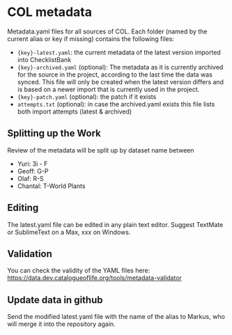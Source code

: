 # COL metadata

Metadata.yaml files for all sources of COL. Each folder (named by the current alias or key if missing) contains the following files:

 - `{key}-latest.yaml`: the current metadata of the latest version imported into ChecklistBank
 - `{key}-archived.yaml` (optional): The metadata as it is currently archived for the source in the project, according to the last time the data was synced. This file will only be created when the latest version differs and is based on a newer import that is currently used in the project.
 - `{key}-patch.yaml` (optional): the patch if it exists
 - `attempts.txt` (optional): in case the archived.yaml exists this file lists both import attempts (latest & archived)


## Splitting up the Work
Review of the metadata will be split up by dataset name between

 - Yuri: 3i - F
 - Geoff: G-P
 - Olaf: R-S
 - Chantal: T-World Plants

## Editing
The latest.yaml file can be edited in any plain text editor.
Suggest TextMate or SublimeText on a Max, xxx on Windows.

## Validation
You can check the validity of the YAML files here:
https://data.dev.catalogueoflife.org/tools/metadata-validator

## Update data in github
Send the modified latest.yaml file with the name of the alias to Markus, who will merge it into the repository again.

